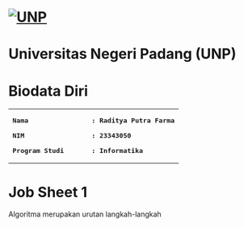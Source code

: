 # [![UNP](https://unp.ac.id/nfs-assets/all/images/logo_unp_white.png)](https://unp.ac.id/)
# Universitas Negeri Padang (UNP)

# Biodata Diri
<table>
<tr>
<td>
<b><pre>
Nama                : Raditya Putra Farma<br>
NIM                 : 23343050<br>
Program Studi       : Informatika
</pre></b>
</td>
</tr>
</table>

# Job Sheet 1
<p> Algoritma merupakan urutan langkah-langkah </p>
